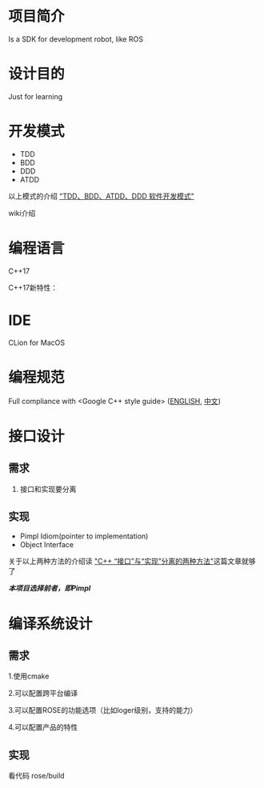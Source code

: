 # 项目简介
Is a SDK for development robot, like ROS 

# 设计目的
Just for learning 

# 开发模式
* TDD 
* BDD
* DDD
* ATDD

以上模式的介绍 ["TDD、BDD、ATDD、DDD 软件开发模式"](https://blog.csdn.net/ejinxian/article/details/70212208)

wiki介绍 

# 编程语言
C++17

C++17新特性：

# IDE  
CLion for MacOS
# 编程规范
Full compliance with <Google C++ style guide> ([ENGLISH](https://google.github.io/styleguide/cppguide.html), [中文](https://zh-google-styleguide.readthedocs.io/en/latest/google-cpp-styleguide/contents/))


# 接口设计
## 需求
1. 接口和实现要分离
## 实现
* Pimpl Idiom(pointer to implementation)
* Object Interface

关于以上两种方法的介绍读 ["C++ “接口”与“实现”分离的两种方法"](https://blog.csdn.net/TAOKONG1017/article/details/79561856)这篇文章就够了

***本项目选择前者，即Pimpl***

# 编译系统设计
## 需求
1.使用cmake

2.可以配置跨平台编译

3.可以配置ROSE的功能选项（比如loger级别，支持的能力）

4.可以配置产品的特性
## 实现
看代码 rose/build



